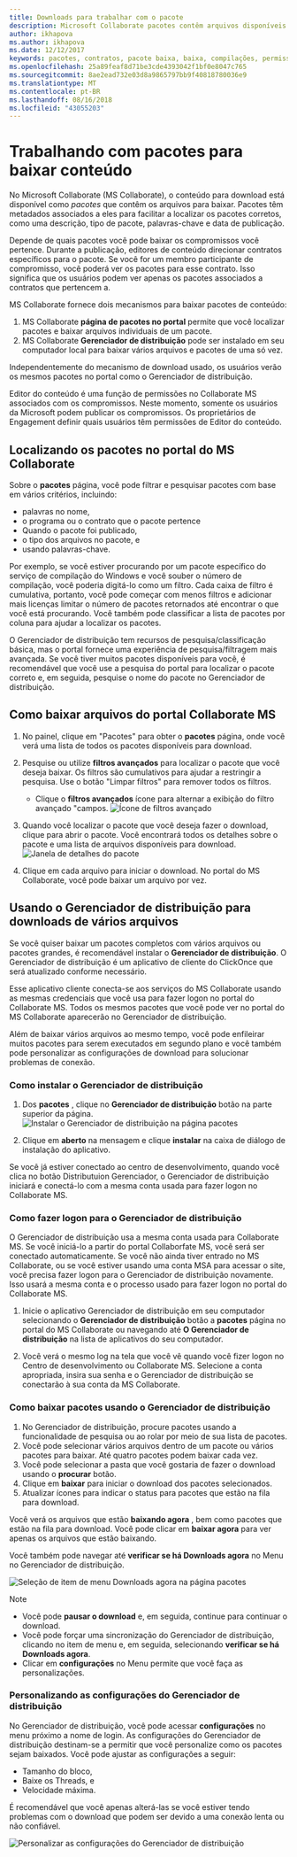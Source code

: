 ```yaml
---
title: Downloads para trabalhar com o pacote
description: Microsoft Collaborate pacotes contêm arquivos disponíveis para download e estão associados com contratos. O Gerenciador de distribuição está disponível para realizar downloads em massa ou de vários arquivos.
author: ikhapova
ms.author: ikhapova
ms.date: 12/12/2017
keywords: pacotes, contratos, pacote baixa, baixa, compilações, permissões colaborar, Microsoft Connect
ms.openlocfilehash: 25a89feaf8d71be3cde4393042f1bf0e8047c765
ms.sourcegitcommit: 8ae2ead732e03d8a9865797bb9f40818780036e9
ms.translationtype: MT
ms.contentlocale: pt-BR
ms.lasthandoff: 08/16/2018
ms.locfileid: "43055203"
---
```

# <a name="working-with-packages-to-download-content"></a>Trabalhando com pacotes para baixar conteúdo

No Microsoft Collaborate (MS Collaborate), o conteúdo para download está disponível como *pacotes* que contêm os arquivos para baixar.  Pacotes têm metadados associados a eles para facilitar a localizar os pacotes corretos, como uma descrição, tipo de pacote, palavras-chave e data de publicação.   

Depende de quais pacotes você pode baixar os compromissos você pertence.  Durante a publicação, editores de conteúdo direcionar contratos específicos para o pacote. Se você for um membro participante de compromisso, você poderá ver os pacotes para esse contrato.  Isso significa que os usuários podem ver apenas os pacotes associados a contratos que pertencem a.

MS Collaborate fornece dois mecanismos para baixar pacotes de conteúdo:
1. MS Collaborate **página de pacotes no portal** permite que você localizar pacotes e baixar arquivos individuais de um pacote. 
2. MS Collaborate **Gerenciador de distribuição** pode ser instalado em seu computador local para baixar vários arquivos e pacotes de uma só vez.

Independentemente do mecanismo de download usado, os usuários verão os mesmos pacotes no portal como o Gerenciador de distribuição.

Editor do conteúdo é uma função de permissões no Collaborate MS associados com os compromissos.  Neste momento, somente os usuários da Microsoft podem publicar os compromissos. Os proprietários de Engagement definir quais usuários têm permissões de Editor do conteúdo.

## <a name="finding-packages-in-the-ms-collaborate-portal"></a>Localizando os pacotes no portal do MS Collaborate

Sobre o **pacotes** página, você pode filtrar e pesquisar pacotes com base em vários critérios, incluindo:
- palavras no nome, 
- o programa ou o contrato que o pacote pertence 
- Quando o pacote foi publicado, 
- o tipo dos arquivos no pacote, e
- usando palavras-chave.

Por exemplo, se você estiver procurando por um pacote específico do serviço de compilação do Windows e você souber o número de compilação, você poderia digitá-lo como um filtro. Cada caixa de filtro é cumulativa, portanto, você pode começar com menos filtros e adicionar mais licenças limitar o número de pacotes retornados até encontrar o que você está procurando. Você também pode classificar a lista de pacotes por coluna para ajudar a localizar os pacotes.

O Gerenciador de distribuição tem recursos de pesquisa/classificação básica, mas o portal fornece uma experiência de pesquisa/filtragem mais avançada.  Se você tiver muitos pacotes disponíveis para você, é recomendável que você use a pesquisa do portal para localizar o pacote correto e, em seguida, pesquise o nome do pacote no Gerenciador de distribuição.

## <a name="how-to-download-files-from-the-ms-collaborate-portal"></a>Como baixar arquivos do portal Collaborate MS

1. No painel, clique em "Pacotes" para obter o **pacotes** página, onde você verá uma lista de todos os pacotes disponíveis para download.

2. Pesquise ou utilize **filtros avançados** para localizar o pacote que você deseja baixar. Os filtros são cumulativos para ajudar a restringir a pesquisa. Use o botão "Limpar filtros" para remover todos os filtros.
    - Clique o **filtros avançados** ícone para alternar a exibição do filtro avançado "campos.
    ![Ícone de filtros avançado](images/package-advanced-filter.png)
3. Quando você localizar o pacote que você deseja fazer o download, clique para abrir o pacote. Você encontrará todos os detalhes sobre o pacote e uma lista de arquivos disponíveis para download.
    ![Janela de detalhes do pacote](images/package-details.png)

4. Clique em cada arquivo para iniciar o download. No portal do MS Collaborate, você pode baixar um arquivo por vez. 

## <a name="using-distribution-manager-for-multi-file-downloads"></a>Usando o Gerenciador de distribuição para downloads de vários arquivos

Se você quiser baixar um pacotes completos com vários arquivos ou pacotes grandes, é recomendável instalar o **Gerenciador de distribuição**.  O Gerenciador de distribuição é um aplicativo de cliente do ClickOnce que será atualizado conforme necessário.  

Esse aplicativo cliente conecta-se aos serviços do MS Collaborate usando as mesmas credenciais que você usa para fazer logon no portal do Collaborate MS. Todos os mesmos pacotes que você pode ver no portal do MS Collaborate aparecerão no Gerenciador de distribuição.

Além de baixar vários arquivos ao mesmo tempo, você pode enfileirar muitos pacotes para serem executados em segundo plano e você também pode personalizar as configurações de download para solucionar problemas de conexão.

### <a name="how-to-install-the-distribution-manager"></a>Como instalar o Gerenciador de distribuição

1. Dos **pacotes** , clique no **Gerenciador de distribuição** botão na parte superior da página. 
    ![Instalar o Gerenciador de distribuição na página pacotes](images/Distribution-Mgr-Launch.PNG)

2. Clique em **aberto** na mensagem e clique **instalar** na caixa de diálogo de instalação do aplicativo. 

Se você já estiver conectado ao centro de desenvolvimento, quando você clica no botão Distributuion Gerenciador, o Gerenciador de distribuição iniciará e conectá-lo com a mesma conta usada para fazer logon no Collaborate MS.

### <a name="how-to-log-in-to-distribution-manager"></a>Como fazer logon para o Gerenciador de distribuição

O Gerenciador de distribuição usa a mesma conta usada para Collaborate MS.  Se você iniciá-lo a partir do portal Collaborfate MS, você será ser conectado automaticamente.  Se você não ainda tiver entrado no MS Collaborate, ou se você estiver usando uma conta MSA para acessar o site, você precisa fazer logon para o Gerenciador de distribuição novamente. Isso usará a mesma conta e o processo usado para fazer logon no portal do Collaborate MS.

1.  Inicie o aplicativo Gerenciador de distribuição em seu computador selecionando o **Gerenciador de distribuição** botão a **pacotes** página no portal do MS Collaborate ou navegando até  **O Gerenciador de distribuição** na lista de aplicativos do seu computador.

2.  Você verá o mesmo log na tela que você vê quando você fizer logon no Centro de desenvolvimento ou Collaborate MS. Selecione a conta apropriada, insira sua senha e o Gerenciador de distribuição se conectarão à sua conta da MS Collaborate.

### <a name="how-to-download-packages-using-distribution-manager"></a>Como baixar pacotes usando o Gerenciador de distribuição

1.  No Gerenciador de distribuição, procure pacotes usando a funcionalidade de pesquisa ou ao rolar por meio de sua lista de pacotes.
2.  Você pode selecionar vários arquivos dentro de um pacote ou vários pacotes para baixar.  Até quatro pacotes podem baixar cada vez.
3.  Você pode selecionar a pasta que você gostaria de fazer o download usando o **procurar** botão.
4.  Clique em **baixar** para iniciar o download dos pacotes selecionados.
5.  Atualizar ícones para indicar o status para pacotes que estão na fila para download.

Você verá os arquivos que estão **baixando agora** , bem como pacotes que estão na fila para download.  Você pode clicar em **baixar agora** para ver apenas os arquivos que estão baixando.  

Você também pode navegar até **verificar se há Downloads agora** no Menu no Gerenciador de distribuição.

   ![Seleção de item de menu Downloads agora na página pacotes](images/check-for-downloads.png)

> [!NOTE]
> - Você pode **pausar o download** e, em seguida, continue para continuar o download.
> - Você pode forçar uma sincronização do Gerenciador de distribuição, clicando no item de menu e, em seguida, selecionando **verificar se há Downloads agora**.
> - Clicar em **configurações** no Menu permite que você faça as personalizações. 

### <a name="customizing-distribution-manager-settings"></a>Personalizando as configurações do Gerenciador de distribuição

No Gerenciador de distribuição, você pode acessar **configurações** no menu próximo a nome de login.  As configurações do Gerenciador de distribuição destinam-se a permitir que você personalize como os pacotes sejam baixados.  Você pode ajustar as configurações a seguir:
- Tamanho do bloco, 
- Baixe os Threads, e
- Velocidade máxima.

É recomendável que você apenas alterá-las se você estiver tendo problemas com o download que podem ser devido a uma conexão lenta ou não confiável.

![Personalizar as configurações do Gerenciador de distribuição](images/Distribution-Mgr-Settings.PNG)

